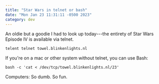 ```yaml
---
title: "Star Wars in telnet or bash"
date: "Mon Jan 23 11:31:11 -0500 2023"
category: dev
---
```


An oldie but a goodie I had to look up today---the entirety of Star Wars
Episode IV is available via telnet.

```
telent telnet towel.blinkenlights.nl
```

If you're on a mac or other system without telnet, you can use Bash:

```
bash -c 'cat < /dev/tcp/towel.blinkenlights.nl/23'
```

Computers: So dumb. So fun.
